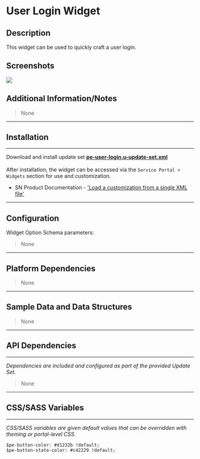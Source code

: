 # User Login Widget

## Description

This widget can be used to quickly craft a user login.

## Screenshots
![](../../images/pe-user-login-1.png)

## Additional Information/Notes
> None
---
## Installation
---
Download and install update set **[pe-user-login.u-update-set.xml](https://github.com/platform-experience/serviceportal-widget-library/blob/master/user-login/pe-user-login/pe-user-login.u-update-set.xml)** <br/><br/>
After installation, the widget can be accessed via the `Service Portal > Widgets` section for use and customization.<br/>
* SN Product Documentation - ['Load a customization from a single XML file'](https://docs.servicenow.com/bundle/istanbul-application-development/page/build/system-update-sets/task/t_LoadCustomizationsFromAnXMLFile.html)

---
## Configuration
Widget Option Schema parameters:
> None
---
## Platform Dependencies
> None
---
## Sample Data and Data Structures
> None
---
## API Dependencies
---
<i>Dependencies are included and configured as part of the provided Update Set.</i>
> None
---
## CSS/SASS Variables
---
_CSS/SASS variables are given default values that can be overridden with theming or portal-level CSS._

`$pe-button-color: #d1232b !default;`<br/>
`$pe-button-state-color: #c42229 !default;`<br/>